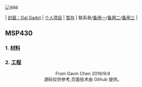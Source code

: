 ![666](https://eiet.xyz/69018301_1562413323895779_2044539283561512274_n.jpg)

| [封面：Gal Gadot](https://baike.baidu.com/item/%E7%9B%96%E5%B0%94%C2%B7%E5%8A%A0%E6%9C%B5) | [个人项目](https://eiet.xyz/ITEM/) | [暂存](https://github.com/Heanden/EIES/tree/master/tran) | <a target="_blank" href="http://mail.qq.com/cgi-bin/qm_share?t=qm_mailme&email=kPj18f735fL50Pb-6P3x_fy_8--9" style="text-decoration:none;">联系我</a>/[备用一](mailto:838045868@qq.com)/[备用二](mailto:heangubi@outlook.com)/[备用三](mailto:heangubi@gmail.com) |

## MSP430

### 1. [材料](https://github.com/Heanden/EIES/tree/master/MSP430/info)

### 2. [工程](https://github.com/Heanden/EIES/tree/master/MSP430/subject)

<center>From Gavin Chen 2019/9/4</center>
<center>源码仅供参考,页面技术由 Github 提供。</center>

